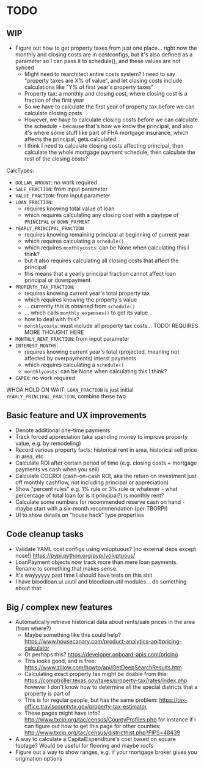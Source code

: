 # TODO

## WIP

- Figure out how to get property taxes from just one place... right now the monthly and closing costs are in costconfigs, but it's also defined as a parameter so I can pass it to schedule(), and these values are not synced
    - Might need to rearchitect entire costs system? I need to say "property taxes are X% of value", and let closing costs include calculations like "Y% of first year's property taxes"
    - Property tax: a monthly and closing cost, where closing cost is a fraction of the first year
    - So we have to calculate the first year of property tax before we can calculate closing costs
    - However, we have to calculate closing costs before we can calculate the schedule - because that's how we know the principal, and also it's where some stuff like part of FHA mortgage insurance, which affects the principal, gets calculated
    - I think I need to calculate closing costs affecting principal, then calculate the whole mortgage payment schedule, then calculate the rest of the closing costs?

CalcTypes:

- `DOLLAR_AMOUNT`: no work required
- `SALE_FRACTION`: from input parameter
- `VALUE_FRACTION`: from input parameter
- `LOAN_FRACTION`:
    - requires knowing total value of loan
    - which requires calculating any closing cost with a paytype of `PRINCIPAL` or `DOWN_PAYMENT`
- `YEARLY_PRINCIPAL_FRACTION`
    - requires knowing remaining principal at beginning of current year
    - which requires calculating a `schedule()`
    - which requires `monthlycosts`: can be None when calculating this I think?
    - but it also requires calculating all closing costs that affect the principal
    - this means that a yearly principal fraction cannot affect loan principal or downpayment
- `PROPERTY_TAX_FRACTION`:
    - requires knowing current year's total property tax
    - which requires knowing the property's value
    - ... currently this is obtained from `schedule()`
    - ... which calls `monthly_expenses()` to get its value...
    - how to deal with this?
    - `monthlycosts`: must include all property tax costs... TODO: REQUIRES MORE THOUGHT HERE
- `MONTHLY_RENT_FRACTION`: from input parameter
- `INTEREST_MONTHS`:
    - requires knowing current year's total (projected, meaning not affected by overpayments) interst payments
    - which requires calculating a `schedule()`
    - `monthlycosts`: can be None when calculating this I think?
- `CAPEX`: no work required

WHOA HOLD ON WAIT: `LOAN_FRACTION` is just initial `YEARLY_PRINCIPAL_FRACTION`, combine these two


## Basic feature and UX improvements

- Denote additional one-time payments
- Track forced appreciation (aka spending money to improve property value, e.g. by remodeling)
- Record various property facts: historical rent in area, historical sell price in area, etc
- Calculate ROI after certain period of time (e.g. closing costs + mortgage payments vs cash when you sell)
- Calculate COCROI (cash-on-cash ROI, aka the return on investment just off monthly cashflow, not including principal or appreciation)
- Show "percent rules" e.g. 1% rule or 3% rule or whatever - what percentage of total loan (or is it principal?) is monthly rent?
- Calculate some numbers for recommended reserve cash on hand - maybe start with a six-month recommendation (per TBORPI)
- UI to show details on "house hack" type properties

## Code cleanup tasks

- Validate YAML cost configs using voluptuous? (no external deps except nose!) <https://pypi.python.org/pypi/voluptuous/>
- LoanPayment objects now track more than mere loan payments. Rename to something that makes sense.
- It's wayyyyyy past time I should have tests on this shit
- I have bloodloan.ui.uiutil and bloodloan.util modules... do something about that

## Big / complex new features

- Automatically retrieve historical data about rents/sale prices in the area (from where?)
    - Maybe something like this could help? https://www.housecanary.com/product-analytics-api#pricing-calculator
    - Or perhaps this? https://developer.onboard-apis.com/pricing
    - This looks good, and is free: https://www.zillow.com/howto/api/GetDeepSearchResults.htm
    - Calculating exact property tax might be doable from this: https://comptroller.texas.gov/taxes/property-tax/rates/index.php
    however I don't know how to determine all the special districts that a property is part of
    - This is for regular people, but has the same problem: https://tax-office.traviscountytx.gov/property-tax-estimator
    - These pages might have info? http://www.txcip.org/tac/census/CountyProfiles.php
    for instance if I can figure out how to get this page for other counties: http://www.txcip.org/tac/census/districthist.php?FIPS=48439
- A way to calculate a CapitalExpenditure's cost based on square footage? Would be useful for flooring and maybe roofs
- Figure out a way to show ranges, e.g. if your mortgage broker gives you origination options
